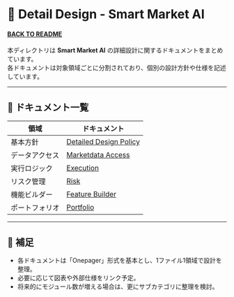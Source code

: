 # 📄 Detail Design - Smart Market AI

#### [BACK TO README](../../README.md)

本ディレクトリは **Smart Market AI** の詳細設計に関するドキュメントをまとめています。  
各ドキュメントは対象領域ごとに分割されており、個別の設計方針や仕様を記述しています。

---

## 📑 ドキュメント一覧

| 領域 | ドキュメント |
|------|--------------|
| 基本方針 | [Detailed Design Policy](./04-1_Detailed_design_policy.md) |
| データアクセス | [Marketdata Access](./04-2_Onepager_marketdata_dataaccess.md) |
| 実行ロジック | [Execution](./04-3_Onepager_Execution.md) |
| リスク管理 | [Risk](./04-4_Onepager_Risk.md) |
| 機能ビルダー | [Feature Builder](./04-5_Onepager_Feature_Builder.md) |
| ポートフォリオ | [Portfolio](./04-6_Onepager_Portfolio.md) |

---

## 📌 補足
- 各ドキュメントは「Onepager」形式を基本とし、1ファイル1領域で設計を整理。
- 必要に応じて図表や外部仕様をリンク予定。
- 将来的にモジュール数が増える場合は、更にサブカテゴリに整理を検討。

